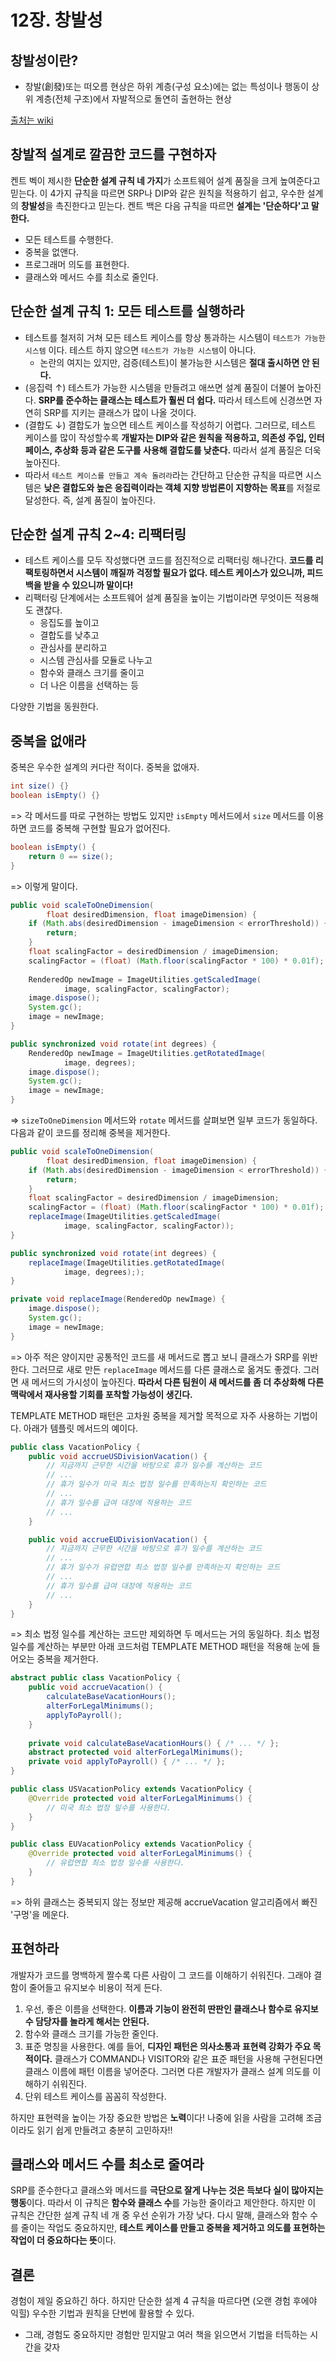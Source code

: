 # 12장. 창발성 

## 창발성이란? 

* 창발(創發)또는 떠오름 현상은 하위 계층(구성 요소)에는 없는 특성이나 행동이 상위 계층(전체 구조)에서 자발적으로 돌연히 출현하는 현상

[출처는 wiki](https://ko.wikipedia.org/wiki/%EC%B0%BD%EB%B0%9C)

## 창발적 설계로 깔끔한 코드를 구현하자

켄트 벡이 제시한 **단순한 설계 규칙 네 가지**가 소프트웨어 설계 품질을 크게 높여준다고 믿는다. 
이 4가지 규칙을 따르면 SRP나 DIP와 같은 원칙을 적용하기 쉽고, 우수한 설계의 **창발성**을 촉진한다고 믿는다. 
켄트 백은 다음 규칙을 따르면 **설계는 '단순하다'고 말한다.** 

* 모든 테스트를 수행한다.
* 중복을 없앤다.
* 프로그래머 의도를 표현한다. 
* 클래스와 메서드 수를 최소로 줄인다. 

## 단순한 설계 규칙 1: 모든 테스트를 실행하라

* 테스트를 철저히 거쳐 모든 테스트 케이스를 항상 통과하는 시스템이 `테스트가 가능한 시스템` 이다. 테스트 하지 않으면 `테스트가 가능한 시스템`이 아니다. 
  * 논란의 여지는 있지만, 검증(테스트)이 불가능한 시스템은 **절대 출시하면 안 된다.**
* (응집력 ↑) 테스트가 가능한 시스템을 만들려고 애쓰면 설계 품질이 더불어 높아진다. **SRP를 준수하는 클래스는 테스트가 훨씬 더 쉽다.** 따라서 테스트에 신경쓰면 자연히 SRP를 지키는 클래스가 많이 나올 것이다.  
* (결합도 ↓) 결합도가 높으면 테스트 케이스를 작성하기 어렵다. 그러므로, 테스트 케이스를 많이 작성할수록 **개발자는 DIP와 같은 원칙을 적용하고, 의존성 주입, 인터페이스, 추상화 등과 같은 도구를 사용해 결합도를 낮춘다.** 따라서 설계 품질은 더욱 높아진다.
* 따라서 `테스트 케이스를 만들고 계속 돌려라`라는 간단하고 단순한 규칙을 따르면 시스템은 **낮은 결합도와 높은 응집력이라는 객체 지향 방법론이 지향하는 목표**를 저절로 달성한다. 즉, 설계 품질이 높아진다. 

## 단순한 설계 규칙 2~4: 리팩터링  

* 테스트 케이스를 모두 작성했다면 코드를 점진적으로 리팩터링 해나간다. **코드를 리팩토링하면서 시스템이 깨질까 걱정할 필요가 없다. 테스트 케이스가 있으니까, 피드백을 받을 수 있으니까 말이다!**
* 리팩터링 단계에서는 소프트웨어 설계 품질을 높이는 기법이라면 무엇이든 적용해도 괜찮다. 
  * 응집도를 높이고 
  * 결합도를 낮추고 
  * 관심사를 분리하고 
  * 시스템 관심사를 모듈로 나누고 
  * 함수와 클래스 크기를 줄이고
  * 더 나은 이름을 선택하는 등 

다양한 기법을 동원한다.

## 중복을 없애라 

중복은 우수한 설계의 커다란 적이다. 중복을 없애자.

```java
int size() {}
boolean isEmpty() {}
```

=> 각 메서드를 따로 구현하는 방법도 있지만 `isEmpty` 메서드에서 `size` 메서드를 이용하면 코드를 중복해 구현할 필요가 없어진다.

```java
boolean isEmpty() {
    return 0 == size();
}
```
=> 이렇게 말이다. 


```java
public void scaleToOneDimension(
        float desiredDimension, float imageDimension) {
    if (Math.abs(desiredDimension - imageDimension < errorThreshold)) {
        return;
    }
    float scalingFactor = desiredDimension / imageDimension;
    scalingFactor = (float) (Math.floor(scalingFactor * 100) * 0.01f);
    
    RenderedOp newImage = ImageUtilities.getScaledImage(
            image, scalingFactor, scalingFactor);
    image.dispose();
    System.gc();
    image = newImage;
}

public synchronized void rotate(int degrees) {
    RenderedOp newImage = ImageUtilities.getRotatedImage(
            image, degrees);
    image.dispose();
    System.gc();
    image = newImage;
}
```
=> `sizeToOneDimension` 메서드와 `rotate` 메서드를 살펴보면 일부 코드가 동일하다. 다음과 같이 코드를 정리해 중복을 제거한다. 

```java
public void scaleToOneDimension(
        float desiredDimension, float imageDimension) {
    if (Math.abs(desiredDimension - imageDimension < errorThreshold)) {
        return;
    }
    float scalingFactor = desiredDimension / imageDimension;
    scalingFactor = (float) (Math.floor(scalingFactor * 100) * 0.01f);
    replaceImage(ImageUtilities.getScaledImage(
            image, scalingFactor, scalingFactor));
}

public synchronized void rotate(int degrees) {
    replaceImage(ImageUtilities.getRotatedImage(
            image, degrees););
}

private void replaceImage(RenderedOp newImage) {
    image.dispose();
    System.gc();
    image = newImage;
}
```
=> 아주 적은 양이지만 공통적인 코드를 새 메서드로 뽑고 보니 클래스가 SRP를 위반한다. 
그러므로 새로 만든 `replaceImage` 메서드를 다른 클래스로 옮겨도 좋겠다. 
그러면 새 메서드의 가시성이 높아진다. 
**따라서 다른 팀원이 새 메서드를 좀 더 추상화해 다른 맥락에서 재사용할 기회를 포착할 가능성이 생긴다.** 

TEMPLATE METHOD 패턴은 고차원 중복을 제거할 목적으로 자주 사용하는 기법이다. 아래가 템플릿 메서드의 예이다. 
```java
public class VacationPolicy {
    public void accrueUSDivisionVacation() {
        // 지금까지 근무한 시간을 바탕으로 휴가 일수를 계산하는 코드
        // ...
        // 휴가 일수가 미국 최소 법정 일수를 만족하는지 확인하는 코드 
        // ...
        // 휴가 일수를 급여 대장에 적용하는 코드
        // ...
    }

    public void accrueEUDivisionVacation() {
        // 지금까지 근무한 시간을 바탕으로 휴가 일수를 계산하는 코드
        // ...
        // 휴가 일수가 유럽연합 최소 법정 일수를 만족하는지 확인하는 코드 
        // ...
        // 휴가 일수를 급여 대장에 적용하는 코드
        // ...
    }
}
```
=> 최소 법정 일수를 계산하는 코드만 제외하면 두 메서드는 거의 동일하다. 
최소 법정 일수를 계산하는 부분만 아래 코드처럼 TEMPLATE METHOD 패턴을 적용해 눈에 들어오는 중복을 제거한다. 

```java
abstract public class VacationPolicy {
    public void accrueVacation() {
        calculateBaseVacationHours();
        alterForLegalMinimums();
        applyToPayroll();
    }
    
    private void calculateBaseVacationHours() { /* ... */ };
    abstract protected void alterForLegalMinimums();
    private void applyToPayroll() { /* ... */ };
}

public class USVacationPolicy extends VacationPolicy {
    @Override protected void alterForLegalMinimums() {
        // 미국 최소 법정 일수를 사용한다.
    }
}

public class EUVacationPolicy extends VacationPolicy {
    @Override protected void alterForLegalMinimums() {
        // 유럽연합 최소 법정 일수를 사용한다.
    }
}
```
=> 하위 클래스는 중복되지 않는 정보만 제공해 accrueVacation 알고리즘에서 빠진 '구멍'을 메운다.

## 표현하라

개발자가 코드를 명백하게 짤수록 다른 사람이 그 코드를 이해하기 쉬워진다. 그래야 결함이 줄어들고 유지보수 비용이 적게 든다. 

1. 우선, 좋은 이름을 선택한다. **이름과 기능이 완전히 딴판인 클래스나 함수로 유지보수 담당자를 놀라게 해서는 안된다.**
2. 함수와 클래스 크기를 가능한 줄인다. 
3. 표준 명칭을 사용한다. 예를 들어, **디자인 패턴은 의사소통과 표현력 강화가 주요 목적이다.** 클래스가 COMMAND나 VISITOR와 같은 표준 패턴을 사용해 구현된다면 클래스 이름에 패턴 이름을 넣어준다. 그러면 다른 개발자가 클래스 설계 의도를 이해하기 쉬워진다. 
4. 단위 테스트 케이스를 꼼꼼히 작성한다. 

하지만 표현력을 높이는 가장 중요한 방법은 **노력**이다! 나중에 읽을 사람을 고려해 조금이라도 읽기 쉽게 만들려고 충분히 고민하자!!

## 클래스와 메서드 수를 최소로 줄여라 

SRP를 준수한다고 클래스와 메서드를 **극단으로 잘게 나누는 것은 득보다 실이 많아지는 행동**이다. 
따라서 이 규칙은 **함수와 클래스 수**를 가능한 줄이라고 제안한다.
하지만 이 규칙은 간단한 설계 규칙 네 개 중 우선 순위가 가장 낮다. 
다시 말해, 클래스와 함수 수를 줄이는 작업도 중요하지만, **테스트 케이스를 만들고 중복을 제거하고 의도를 표현하는 작업이 더 중요하다는 뜻**이다.

## 결론

경험이 제일 중요하긴 하다. 
하지만 단순한 설계 4 규칙을 따르다면 (오랜 경험 후에야 익힐) 우수한 기법과 원칙을 단번에 활용할 수 있다.


* 그래, 경험도 중요하지만 경험만 믿지말고 여러 책을 읽으면서 기법을 터득하는 시간을 갖자